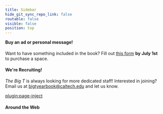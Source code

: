 ```yaml
---
title: Sidebar
hide_git_sync_repo_link: false
routable: false
visible: false
position: top
---
```


<h4 style="margin-top: 0rem !important;"> Buy an ad or personal message! </h4>

Want to have something included in the book? Fill out [this form](https://www.cognitoforms.com/CaltechYearbook1/CaltechYearbook20182019AdvertisementPurchaseForm) **by July 1st** to purchase a space.

#### We're Recruiting!

_The Big T_ is always looking for more dedicated staff! Interested in joining? Email us at [bigtyearbook@caltech.edu](mailto:bigtyearbook@caltech.edu) and let us know.

[plugin:page-inject](/twitterfeed)

#### Around the Web
<a href="https://www.facebook.com/CaltechBigT"> <i class="fa fa-facebook-square fa-2x"></i></a><a href="https://www.instagram.com/caltechbigt/"> <i class="fa fa-instagram fa-2x"></i></a><a href="https://twitter.com/CaltechBigT"> <i class="fa fa-twitter-square fa-2x"></i></a>
